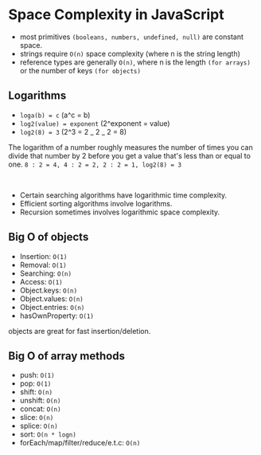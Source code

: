# Space Complexity in JavaScript

- most primitives `(booleans, numbers, undefined, null)` are constant space.
- strings require `O(n)` space complexity (where n is the string length)
- reference types are generally `O(n)`, where n is the length `(for arrays)` or the number of keys `(for objects)`

## Logarithms

- `loga(b) = c` (a^c = b)
- `log2(value) = exponent` (2^exponent = value)
- `log2(8) = 3` (2^3 = 2 _ 2 _ 2 = 8)

The logarithm of a number roughly measures the number of times you can divide that number by 2 before you get a value that's less than or equal to one.
`8 : 2 = 4, 4 : 2 = 2, 2 : 2 = 1, log2(8) = 3`

<br>

- Certain searching algorithms have logarithmic time complexity.
- Efficient sorting algorithms involve logarithms.
- Recursion sometimes involves logarithmic space complexity.

## Big O of objects

- Insertion: `O(1)`
- Removal: `O(1)`
- Searching: `O(n)`
- Access: `O(1)`
- Object.keys: `O(n)`
- Object.values: `O(n)`
- Object.entries: `O(n)`
- hasOwnProperty: `O(1)`

objects are great for fast insertion/deletion.

## Big O of array methods

- push: `O(1)`
- pop: `O(1)`
- shift: `O(n)`
- unshift: `O(n)`
- concat: `O(n)`
- slice: `O(n)`
- splice: `O(n)`
- sort: `O(n * logn)`
- forEach/map/filter/reduce/e.t.c: `O(n)`
